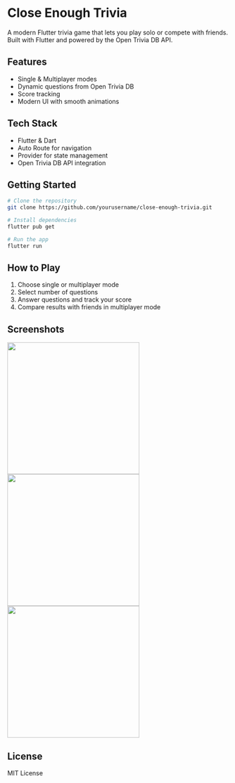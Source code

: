 # Close Enough Trivia

A modern Flutter trivia game that lets you play solo or compete with friends. Built with Flutter and powered by the Open Trivia DB API.

## Features

- Single & Multiplayer modes
- Dynamic questions from Open Trivia DB
- Score tracking
- Modern UI with smooth animations

## Tech Stack

- Flutter & Dart
- Auto Route for navigation
- Provider for state management
- Open Trivia DB API integration

## Getting Started

```bash
# Clone the repository
git clone https://github.com/yourusername/close-enough-trivia.git

# Install dependencies
flutter pub get

# Run the app
flutter run
```

## How to Play

1. Choose single or multiplayer mode
2. Select number of questions
3. Answer questions and track your score
4. Compare results with friends in multiplayer mode

## Screenshots

<img src="screenshots/home.png" width="300">
<img src="screenshots/generate.png" width="300">
<img src="screenshots/game.png" width="300">

## License

MIT License
